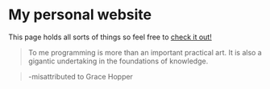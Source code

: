 # My personal website
This page holds all sorts of things so feel free to [check it out!](http://edcolosky.com)

>To me programming is more than an important practical art.
>It is also a gigantic undertaking in the foundations of knowledge.

>-misattributed to Grace Hopper
